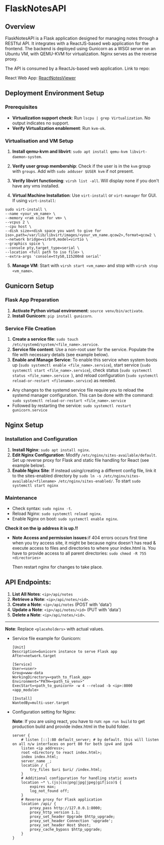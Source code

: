 # FlaskNotesAPI

## Overview
FlaskNotesAPI is a Flask application designed for managing notes through a RESTful API. It integrates with a ReactJS-based web application for the frontend. The backend is deployed using Gunicorn as a WSGI server on an Ubuntu VM, with QEMU-KVM for virtualization. Nginx serves as the reverse proxy.

The API is consumed by a ReactJs-based web application. Link to repo:

React Web App: [ReactNotesViewer](https://github.com/sroshanahmad/ReactNotesViewer)


## Deployment Environment Setup


### Prerequisites
- **Virtualization support check**: Run `lscpu | grep Virtualization`. No output indicates no support.
- **Verify Virtualization enablement**: Run `kvm-ok`.

### Virtualisation and VM Setup

1. **Install qemu-kvm and libvirt**: `sudo apt install qemu-kvm libvirt-daemon-system`.

2. **Verify user group membership**: Check if the user is in the `kvm` group with `groups`. Add with `sudo adduser $USER kvm` if not present.

3. **Verify libvirt functioning**: `virsh list -all`. Will display none if you don't have any vms installed.

4. **Virtual Machine Installation**: Use `virt-install` or `virt-manager` for GUI.
If using `virt-install`:
```
sudo virt-install \ 
--name <your_vm_name> \
--memory <ram size for vm> \
--vcpus 2 \
--cpu host \
--disk size=<disk space you want to give for iso>,path=/var/lib/libvirt/images/<your_vm_name.qcow2>,format=qcow2 \
--network bridge=virbr0,model=virtio \
--graphics spice \
--console pty,target_type=serial \
--location <full path to iso file> \
--extra-args 'console=ttyS0,115200n8 serial'
```
5. **Manage VM**: Start with `virsh start <vm_name>` and stop with `virsh stop <vm_name>`.

  
## Gunicorn Setup

### Flask App Preparation
1. **Activate Python virtual environment**: `source venv/bin/activate`.
2. **Install Gunicorn**: `pip install gunicorn`.

### Service File Creation
1. **Create a service file**: `sudo touch /etc/systemd/system/<file_name>.service`.
2. **Service file content**: Use a non-root user for the service. Populate the file with necessary details (see example below).
3. **Enable and Manage Service**: To enable this service when system boots up (`sudo systemctl enable <file_name>.service`), start service (`sudo systemctl start <file_name>.service`), check status (`sudo systemctl status <file_name>.service `), and reload configuration (`sudo systemctl reload-or-restart <filename>.service`) as needed.

- Any changes to the systemd service file require you to reload the systemd manager configuration. This can be done with the command: `sudo systemctl reload-or-restart <file_name>.service`
- Followed by restarting the service: `sudo systemctl restart gunicorn.service`



## Nginx Setup

### Installation and Configuration
1. **Install Nginx**: `sudo apt install nginx`.
2. **Edit Nginx Configuration**: Modify `/etc/nginx/sites-available/default`. Set up reverse proxy for Flask and static file handling for React (see example below).
3. **Enable Nginx Site**: If instead using/creating a different config file, link it to the sites-enabled directory by `sudo ln -s /etc/nginx/sites-available/<filename> /etc/nginx/sites-enabled/`. To start `sudo systemctl start nginx`
### Maintenance
- Check syntax: `sudo nginx -t`.
- Reload Nginx: `sudo systemctl reload nginx`.
- Enable Nginx on boot: `sudo systemctl enable nginx`.



**Check it on the ip address it is up.!!**

- **Note**
**Access and permission issues**:if 404 errors occurs first time when you try access site, it might be because nginx doesn't has read & execute access to files and directories to where your index.html is. You have to provide access to all parent directories:
`sudo chmod -R 755 <directories>` 

    Then restart nginx for changes to take place.

## API Endpoints:

1. **List All Notes**: `<ip>/api/notes`
2. **Retrieve a Note**: `<ip>/api/notes/<id>`.
3. **Create a Note**: `<ip>/api/notes` (POST with 'data')
4. **Update a Note**: `<ip>/api/notes/<id>` (PUT with 'data')
5. **Delete a Note**: `<ip>/api/notes/<id>`.

---
**Note**: Replace `<placeholders>` with actual values.

- Service file example for Gunicorn:
    ```
    [Unit]
    Description=Gunicorn instance to serve Flask app
    After=network.target

    [Service]
    User=<user>
    Group=www-data
    WorkingDirectory=<path_to_flask_app>
    Environment="PATH=<path_to_venv>"
    ExecStart=<path_to_gunicorn> -w 4 --reload -b <ip>:8000 <app_module>

    [Install]
    WantedBy=multi-user.target
    ```
- Configuration setting for Nginx:

    **Note**: If you are using react, you have to run:
    `npm run build`  to get production build and provide index.html in the build folder.

    ```
    server {
        # listen [::]:80 default_server; # by default. this will listen on all n/w interfaces on port 80 for both ipv4 and ipv6 
        listen <ip address>;
        root <directory to react index.html>;
        index index.html;
        server_name _;
        location / {
            try_files $uri $uri/ /index.html;
        }
        # Additional configuration for handling static assets
        location ~* \.(js|css|png|jpg|jpeg|gif|ico)$ {
            expires max;
            log_not_found off;
        }
        # Reverse proxy for Flask application
        location /api/ {
            proxy_pass http://127.0.0.1:8000;
            proxy_http_version 1.1;
            proxy_set_header Upgrade $http_upgrade;
            proxy_set_header Connection 'upgrade';
            proxy_set_header Host $host;
            proxy_cache_bypass $http_upgrade;
        }
    }
    ```
